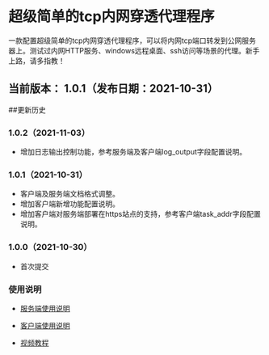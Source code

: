 # **超级简单的tcp内网穿透代理程序**

一款配置超级简单的tcp内网穿透代理程序，可以将内网tcp端口转发到公网服务器上。测试过内网HTTP服务、windows远程桌面、ssh访问等场景的代理。新手上路，请多指教！

## 当前版本： 1.0.1（发布日期：2021-10-31）

##更新历史

### 1.0.2（2021-11-03）
- 增加日志输出控制功能，参考服务端及客户端log_output字段配置说明。

### 1.0.1（2021-10-31）
- 客户端及服务端文档格式调整。
- 增加客户端新增功能配置说明。
- 增加客户端对服务端部署在https站点的支持，参考客户端task_addr字段配置说明。

### 1.0.0（2021-10-30）
- 首次提交

### 使用说明
- [服务端使用说明](./tcp-proxy-server/README.md)

- [客户端使用说明](./tcp-proxy-client/README.md)
  
- [视频教程](https://b23.tv/6cPgUe)
